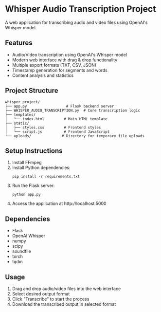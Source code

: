 # Whisper Audio Transcription Project

A web application for transcribing audio and video files using OpenAI's Whisper model.

## Features

- Audio/Video transcription using OpenAI's Whisper model
- Modern web interface with drag & drop functionality
- Multiple export formats (TXT, CSV, JSON)
- Timestamp generation for segments and words
- Content analysis and statistics

## Project Structure

```
whisper_project/
├── app.py                  # Flask backend server
├── WHISPER_AUDIO_TRANSCRIPTION.py  # Core transcription logic
├── templates/
│   └── index.html         # Main HTML template
├── static/
│   ├── styles.css         # Frontend styles
│   └── script.js          # Frontend JavaScript
└── uploads/              # Directory for temporary file uploads
```

## Setup Instructions

1. Install FFmpeg
2. Install Python dependencies:
   ```
   pip install -r requirements.txt
   ```
3. Run the Flask server:
   ```
   python app.py
   ```
4. Access the application at http://localhost:5000

## Dependencies

- Flask
- OpenAI Whisper
- numpy
- scipy
- soundfile
- torch
- tqdm

## Usage

1. Drag and drop audio/video files into the web interface
2. Select desired output format
3. Click "Transcribe" to start the process
4. Download the transcribed output in selected format
